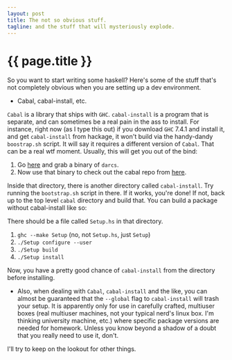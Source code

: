 ```yaml
---
layout: post
title: The not so obvious stuff.
tagline: and the stuff that will mysteriously explode.
---
```


{{ page.title }}
====

So you want to start writing some haskell?  Here's some of the stuff that's not completely obvious when you are setting up a dev environment.

* Cabal, cabal-install, etc.

`Cabal` is a library that ships with `GHC`.  `cabal-install` is a program that is separate, and can sometimes be a real pain in the ass to install.  For instance, right now (as I type this out) if you download `GHC` 7.4.1 and install it, and get `cabal-install` from hackage, it won't build via the handy-dandy `boostrap.sh` script.  It will say it requires a different version of `Cabal`.  That can be a real wtf moment.  Usually, this will get you out of the bind:

 1. Go [here](http://wiki.darcs.net/Binaries) and grab a binary of `darcs`.
 2. Now use that binary to check out the cabal repo from [here](http://www.haskell.org/cabal/code.html).

Inside that directory, there is another directory called `cabal-install`.  Try running the `bootstrap.sh` script in there.  If it works, you're done!  If not, back up to the top level `cabal` directory and build that.  You can build a package without cabal-install like so:

 There should be a file called `Setup.hs` in that directory.
  
 1. `ghc --make Setup` (no, not `Setup.hs`, just `Setup`)
 2. `./Setup configure --user`
 4. `./Setup build`
 5. `./Setup install`

Now, you have a pretty good chance of `cabal-install` from the directory before installing.

* Also, when dealing with `Cabal`, `cabal-install` and the like, you can almost be guaranteed that the `--global` flag to `cabal-install` will trash your setup.  It is apparently only for use in carefully crafted, multiuser boxes (real multiuser machines, not your typical nerd's linux box.  I'm thinking university machine, etc.) where specific package versions are needed for homework.  Unless you know beyond a shadow of a doubt that you really need to use it, don't.


I'll try to keep on the lookout for other things.

